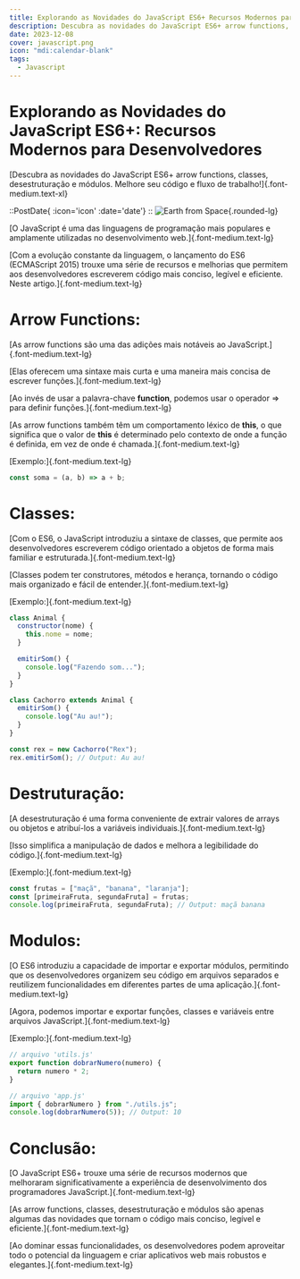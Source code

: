 ```yaml
---
title: Explorando as Novidades do JavaScript ES6+ Recursos Modernos para Desenvolvedores
description: Descubra as novidades do JavaScript ES6+ arrow functions, classes, desestruturação e módulos. Melhore seu código e fluxo de trabalho!
date: 2023-12-08
cover: javascript.png
icon: "mdi:calendar-blank"
tags:
  - Javascript
---
```


# Explorando as Novidades do JavaScript ES6+: Recursos Modernos para Desenvolvedores

[Descubra as novidades do JavaScript ES6+ arrow functions, classes, desestruturação e módulos. Melhore seu código e fluxo de trabalho!]{.font-medium.text-xl}

::PostDate{ :icon='icon' :date='date'}
::
![Earth from Space](/images/blog/javascript.png){.rounded-lg}

[O JavaScript é uma das linguagens de programação mais populares e amplamente utilizadas no desenvolvimento web.]{.font-medium.text-lg}

[Com a evolução constante da linguagem, o lançamento do ES6 (ECMAScript 2015) trouxe uma série de recursos e melhorias que permitem aos desenvolvedores escreverem código mais conciso, legível e eficiente. Neste artigo.]{.font-medium.text-lg}

# Arrow Functions:

[As arrow functions são uma das adições mais notáveis ao JavaScript.]{.font-medium.text-lg}

[Elas oferecem uma sintaxe mais curta e uma maneira mais concisa de escrever funções.]{.font-medium.text-lg}

[Ao invés de usar a palavra-chave **function**, podemos usar o operador => para definir funções.]{.font-medium.text-lg}

[As arrow functions também têm um comportamento léxico de **this**, o que significa que o valor de **this** é determinado pelo contexto de onde a função é definida, em vez de onde é chamada.]{.font-medium.text-lg}

[Exemplo:]{.font-medium.text-lg}

```js
const soma = (a, b) => a + b;
```

# Classes:

[Com o ES6, o JavaScript introduziu a sintaxe de classes, que permite aos desenvolvedores escreverem código orientado a objetos de forma mais familiar e estruturada.]{.font-medium.text-lg}

[Classes podem ter construtores, métodos e herança, tornando o código mais organizado e fácil de entender.]{.font-medium.text-lg}

[Exemplo:]{.font-medium.text-lg}

```js
class Animal {
  constructor(nome) {
    this.nome = nome;
  }

  emitirSom() {
    console.log("Fazendo som...");
  }
}

class Cachorro extends Animal {
  emitirSom() {
    console.log("Au au!");
  }
}

const rex = new Cachorro("Rex");
rex.emitirSom(); // Output: Au au!
```

# Destruturação:

[A desestruturação é uma forma conveniente de extrair valores de arrays ou objetos e atribuí-los a variáveis individuais.]{.font-medium.text-lg}

[Isso simplifica a manipulação de dados e melhora a legibilidade do código.]{.font-medium.text-lg}

[Exemplo:]{.font-medium.text-lg}

```js
const frutas = ["maçã", "banana", "laranja"];
const [primeiraFruta, segundaFruta] = frutas;
console.log(primeiraFruta, segundaFruta); // Output: maçã banana
```

# Modulos:

[O ES6 introduziu a capacidade de importar e exportar módulos, permitindo que os desenvolvedores organizem seu código em arquivos separados e reutilizem funcionalidades em diferentes partes de uma aplicação.]{.font-medium.text-lg}

[Agora, podemos importar e exportar funções, classes e variáveis entre arquivos JavaScript.]{.font-medium.text-lg}

[Exemplo:]{.font-medium.text-lg}

```js
// arquivo 'utils.js'
export function dobrarNumero(numero) {
  return numero * 2;
}

// arquivo 'app.js'
import { dobrarNumero } from "./utils.js";
console.log(dobrarNumero(5)); // Output: 10
```

# Conclusão:

[O JavaScript ES6+ trouxe uma série de recursos modernos que melhoraram significativamente a experiência de desenvolvimento dos programadores JavaScript.]{.font-medium.text-lg}

[As arrow functions, classes, desestruturação e módulos são apenas algumas das novidades que tornam o código mais conciso, legível e eficiente.]{.font-medium.text-lg}

[Ao dominar essas funcionalidades, os desenvolvedores podem aproveitar todo o potencial da linguagem e criar aplicativos web mais robustos e elegantes.]{.font-medium.text-lg}
